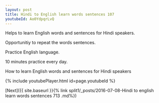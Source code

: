 ```yaml
---
layout: post
title: Hindi to English learn words sentences 107 
youtubeId: Ao0YdpqrLvQ
---
```

 
 
Helps to learn English words and sentences for Hindi speakers.

Opportunitiy to repeat the words sentences. 

Practice English language. 
 
10 minutes practice every day. 
 
How to learn English words and sentences for Hindi speakers 
 
{% include youtubePlayer.html id=page.youtubeId %}
 
 
[Next]({{ site.baseurl }}{% link  split1/_posts/2016-07-08-Hindi to english learn words sentences 713 .md%})
 
